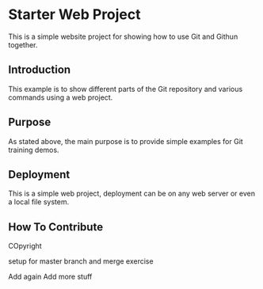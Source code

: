 # Starter Web Project

This is a simple website project for showing how to use Git and Githun together.

## Introduction

This example is to show different parts of the Git repository and various commands using a web project.

## Purpose

As stated above, the main purpose is to provide simple examples for Git training demos.

## Deployment

This is a simple web project, deployment can be on any web server or even a local file system.

## How To Contribute


COpyright

setup for master branch and merge exercise


Add again
Add more stuff
